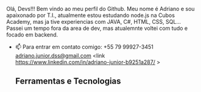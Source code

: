 Olá, Devs!!! Bem vindo ao meu perfil do Github.
Meu nome é Adriano e sou apaixonado por T.I., atualmente estou estudando node.js na Cubos Academy, mas ja tive experiencias com JAVA, C#, HTML, CSS, SQL...
Passei um tempo fora da area de dev, mas atualemnte voltei com tudo e focado em backend.
- 📫 Para entrar em contato comigo: +55 79 99927-3451
                                     adriano.junior.dss@gmail.com
                                     <link https://www.linkedin.com/in/adriano-junior-b9251a287/ >
  ## Ferramentas e Tecnologias
  <link rel="stylesheet" href="https://cdn.jsdelivr.net/gh/devicons/devicon@v2.15.1/devicon.min.css">
          
  
                                    


<!--
**AdrianoDSSJ/AdrianoDSSJ** is a ✨ _special_ ✨ repository because its `README.md` (this file) appears on your GitHub profile.

Here are some ideas to get you started:

- 🔭 I’m currently working on ...
- 🌱 I’m currently learning ...
- 👯 I’m looking to collaborate on ...
- 🤔 I’m looking for help with ...
- 💬 Ask me about ...
- 📫 How to reach me: ...
- 😄 Pronouns: ...
- ⚡ Fun fact: ...
-->
